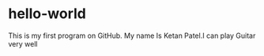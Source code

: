 # hello-world
This is my first program on GitHub.
My name Is Ketan Patel.I can play Guitar very well
